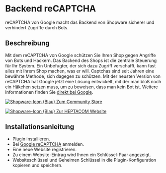 # Backend reCAPTCHA
reCAPTCHA von Google macht das Backend von Shopware sicherer und verhindert Zugriffe durch  Bots.

## Beschreibung
Mit dem reCAPTCHA von Google schützen Sie Ihren Shop gegen Angriffe von Bots und Hackern. Das Backend des Shops ist die zentrale Steuerung für Ihr System. Ein Unbefugter, der sich dazu Zugriff verschafft, kann fast alles mit Ihrem Shop machen, was er will.
Captchas sind seit Jahren eine bewährte Methode, sich dagegen zu schützen. Mit der neusten Version von reCAPTCHA hat Google jetzt eine Lösung entwickelt, mit der man bloß noch ein Häkchen setzen muss, um zu beweisen, dass man kein Bot ist.
Weitere Informationen finden Sie [direkt bei Google](https://www.google.com/recaptcha).

[![Shopware-Icon (Blau)](https://de.shopware.com/media/image/sw-icon_blue16.png) Zum Community Store](https://store.shopware.com/hepta17566641621/backend-recaptcha.html)

[![Shopware-Icon (Blau)](https://www.heptacom.de/fileadmin/templates/pages/heptacom/_resources/img/favicon/favicon-16x16.png) Zur HEPTACOM Website](https://www.heptacom.de)



## Installationsanleitung
* Plugin installieren.
* Bei [Google reCAPTCHA](https://www.google.com/recaptcha/admin) anmelden.
* Eine neue Website registrieren.
* Zu einem Website-Eintrag wird Ihnen ein Schlüssel-Paar angezeigt.
* Websiteschlüssel und Geheimen Schlüssel in die Plugin-Konfiguration kopieren und speichern.
